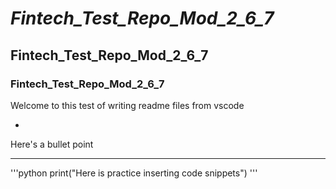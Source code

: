 # *Fintech_Test_Repo_Mod_2_6_7*

## Fintech_Test_Repo_Mod_2_6_7

### Fintech_Test_Repo_Mod_2_6_7

Welcome to this test of writing readme files from vscode

*
Here's a bullet point

---

'''python
print("Here is practice inserting code snippets")
'''


